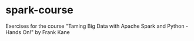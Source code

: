 # spark-course
Exercises for the course "Taming Big Data with Apache Spark and Python - Hands On!" by Frank Kane
